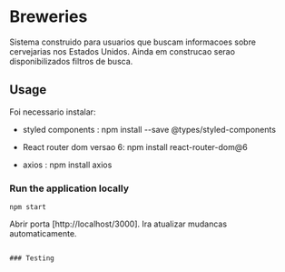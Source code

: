 # Breweries

Sistema construido para usuarios que buscam informacoes sobre cervejarias nos Estados Unidos. Ainda em construcao serao disponibilizados filtros de busca.

## Usage

Foi necessario instalar:

- styled components :
npm install --save @types/styled-components

- React router dom versao 6:
npm install react-router-dom@6

- axios :
npm install axios

### Run the application locally

```
npm start
```

Abrir porta [http://localhost/3000]. Ira atualizar mudancas automaticamente.

```

### Testing
